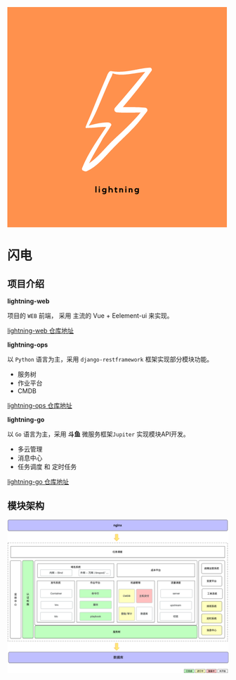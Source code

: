 ![lightning!](./imgs/lightning.png)



# 闪电

## 项目介绍

**lightning-web**

项目的 `WEB` 前端， 采用 主流的 Vue + Eelement-ui 来实现。

[lightning-web 仓库地址](https://github.com/zhengyansheng/lightning-web)



**lightning-ops**

以 `Python` 语言为主，采用 `django-restframework` 框架实现部分模块功能。

- 服务树
- 作业平台
- CMDB

[lightning-ops 仓库地址](https://github.com/zhengyansheng/lightning-ops)



**lightning-go**

以 `Go` 语言为主，采用 **斗鱼** 微服务框架`Jupiter` 实现模块API开发。

- 多云管理
- 消息中心
- 任务调度 和 定时任务

[lightning-go 仓库地址](https://github.com/zhengyansheng/lightning-go)



## 模块架构

![ops-2021-arch](./imgs/ops-2021-arch.png)

## 



